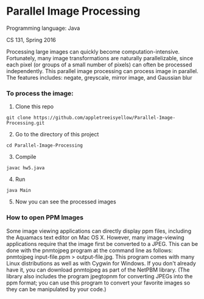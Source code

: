 # Parallel Image Processing

Programming language: Java

CS 131, Spring 2016

Processing large images can quickly become computation-intensive. Fortunately, many image transformations are naturally parallelizable, since each pixel (or groups of a small number of pixels) can often be processed independently. This parallel image processing can process image in parallel. The features includes: negate, greyscale, mirror image, and Gaussian blur

### To process the image:
 1. Clone this repo
 ```
 git clone https://github.com/appletreeisyellow/Parallel-Image-Processing.git
 ```
 2. Go to the directory of this project
 ```
 cd Parallel-Image-Processing
 ```
 3. Compile 
 ```
 javac hw5.java
 ```
 4. Run 
 ```
 java Main
 ```
 5. Now you can see the processed images
 
 


### How to open PPM Images

Some image viewing applications can directly display ppm files, including the Aquamacs text editor on Mac OS X. However, many image-viewing applications require that the image first be converted to a JPEG. This can be done with the pnmtojpeg program at the command line as follows: pnmtojpeg input-file.ppm > output-file.jpg. This program comes with many Linux distributions as well as with Cygwin for Windows. If you don't already have it, you can download pnmtojpeg as part of the NetPBM library. (The library also includes the program jpegtopnm for converting JPEGs into the ppm format; you can use this program to convert your favorite images so they can be manipulated by your code.)
